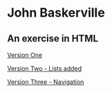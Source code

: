 # John Baskerville

## An exercise in HTML

[Version One](https://garwin00.github.io/john-baskerville/baskerville.html)

[Version Two - Lists added](https://garwin00.github.io/john-baskerville/baskerville_two.html)

[Version Three - Navigation](https://garwin00.github.io/john-baskerville/baskerville_three.html)
